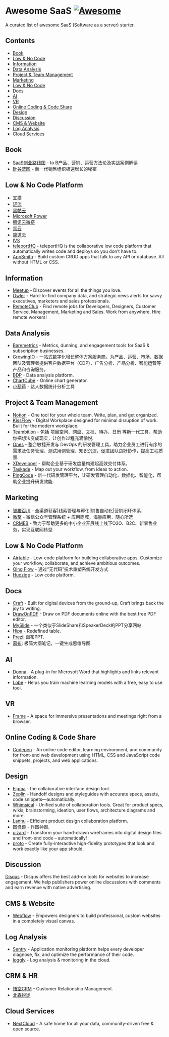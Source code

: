 # Awesome SaaS [![Awesome](https://awesome.re/badge.svg)](https://github.com/sindresorhus/awesome)

A curated list of awesome SaaS (Software as a server) starter.

## Contents

- [Book](#book)
- [Low & No Code](#low--no-code)
- [Information](#information)
- [Data Analysis](#data-analysis)
- [Project & Team Management](#project--team-management)
- [Marketing](#marketing)
- [Low & No Code](#low--no-code-platform)
- [Docs](#docs)
- [AI](#ai)
- [VR](#vr)
- [Online Coding & Code Share](#online-coding--code-share)
- [Design](#design)
- [Discussion](#discussion)
- [CMS & Website](#cms--website)
- [Log Analysis](#log-analysis)
- [Cloud Services](#cloud-services)

## Book

- [SaaS创业路线图](https://book.douban.com/subject/35079444/) - to B产品、营销、运营方法论及实战案例解读
- [硅谷蓝图](https://book.douban.com/subject/33407572/) - 新一代销售组织极速增长的秘密

## Low & No Code Platform

- [宜搭](https://www.aliwork.com/)
- [轻流](https://qingflow.com/)
- [黑帕云](https://hipacloud.com/)
- [Microsoft Power](https://powerplatform.microsoft.com/en-us/)
- [腾讯云微搭](https://cloud.tencent.com/product/weda)
- [氚云](https://h3yun.com/)
- [简道云](https://www.jiandaoyun.com/)
- [IVS](https://www.ivx.cn/)
- [teleportHQ](https://teleporthq.io/) - teleportHQ is the collaborative low code platform that automatically writes code and deploys so you don’t have to.
- [AppSmith](https://github.com/appsmithorg/appsmith) - Build custom CRUD apps that talk to any API or database. All without HTML or CSS.

## Information

- [Meetup](https://www.meetup.com/) - Discover events for all the things you love.
- [Owler](https://corp.owler.com/) - Hard-to-find company data, and strategic news alerts for savvy executives, marketers and sales professionals.
- [RemoteClub](https://remoteclub.io/?ref=producthunt) - Find remote jobs for Developers, Designers, Customer Service, Management, Marketing and Sales. Work from anywhere. Hire remote workers!

## Data Analysis

- [Baremetrics](https://baremetrics.com/) - Metrics, dunning, and engagement tools for SaaS & subscription businesses.
- [GrowingIO](https://www.growingio.com/) - 一站式数字化增长整体方案服务商。为产品、运营、市场、数据团队及管理者提供客户数据平台（CDP）、广告分析、产品分析、智能运营等产品和咨询服务。
- [BDP](https://me.bdp.cn/home.html) - Data analysis platform.
- [ChartCube](https://chartcube.alipay.com/) - Online chart generator.
- [小葫芦](https://www.xiaohulu.com/gonghui/) - 达人数据统计分析工具

## Project & Team Management

- [Notion](https://www.notion.so/product) - One tool for your whole team. Write, plan, and get organized.
- [KissFlow](https://kissflow.com/) - Digital Workplace designed for minimal disruption of work. Built for the modern workplace.
- [Teambition](https://www.teambition.com/) - 包括 项目空间、网盘、文档、待办、日历 等新一代工具，帮助你把想法变成现实，让创作过程充满愉悦.
- [Ones](https://ones.ai/) - 整合敏捷开发与 DevOps 的研发管理工具，助力企业员工进行有序的需求及任务管理、测试用例管理、知识沉淀，促进团队良好协作，提高工程质量.
- [XDeveloper](https://x-developer.cn/) - 帮助企业基于研发度量构建起高效交付体系。
- [Taskade](https://www.taskade.com/spaces/rshcAWanYLxmWNq4) - Map out your workflow, from ideas to action.
- [PingCode](https://pingcode.com/) - 新一代研发管理平台，让研发管理自动化、数据化、智能化，帮助企业提升研发效能.

## Marketing

- [智趣百川](https://www.scrmtech.com/marketing.html) - 全渠道获客|线索管理与孵化|销售自动化|营销闭环体系.
- [微擎](https://www.w7.cc/) - 微信公众号管理系统 + 应用商城，海量应用，随心所选
- [CRMEB](http://www.crmeb.com/) - 致力于帮助更多的中小企业开展线上线下O2O、B2C、新零售业务，实现互联网转型      

## Low & No Code Platform

- [Airtable](https://airtable.com/) - Low-code platform for building collaborative apps. Customize your workflow, collaborate, and achieve ambitious outcomes.
- [Qing Flow](https://qingflow.com/) - 通过“无代码”技术重塑系统开发方式
- [Huozige](https://www.grapecity.com.cn/solutions/huozige) - Low code platform.

## Docs

- [Craft](https://www.craft.do/) - Built for digital devices from the ground-up, Craft brings back the joy to writing.
- [DrawOnPDF](https://www.goodannotations.com/tools/draw-on-pdf) - Draw on PDF documents online with the best free PDF editor.
- [MySlide](https://myslide.cn/) - 一个类似于SlideShare和SpeakerDeck的PPT分享网站.
- [Hipa](https://hipacloud.com/) - Redefined table.
- [Prezi](https://prezi.com): 画布PPT.
- [幕布](https://mubu.com/): 极简大纲笔记，一键生成思维导图.

## AI

- [Donna](https://www.donna.legal/) - A plug-in for Microsoft Word that highlights and links relevant information.
- [Lobe](https://lobe.ai/) - Helps you train machine learning models with a free, easy to use tool.

## VR

- [Frame](https://framevr.io/) - A space for immersive presentations and meetings right from a browser.

## Online Coding & Code Share

- [Codepen](https://codepen.io/) -  An online code editor, learning environment, and community for front-end web development using HTML, CSS and JavaScript code snippets, projects, and web applications.

## Design

- [Figma](https://www.figma.com/) - the collaborative interface design tool.
- [Zeplin](https://zeplin.io/) - Handoff designs and styleguides with accurate specs, assets, code snippets—automatically.
- [Whimsical](https://whimsical.com/) - Unified suite of collaboration tools. Great for product specs, wikis, brainstorming, ideation, user flows, architecture diagrams and more.
- [Lanhu](https://lanhuapp.com/web/#/item) - Efficient product design collaboration platform.
- [图怪兽](https://818ps.com) - 作图神器.
- [uizard](https://uizard.io/) - Transform your hand-drawn wireframes into digital design files and front-end code – automatically!
- [proto](https://proto.io/) - Create fully-interactive high-fidelity prototypes that look and work exactly like your app should.

## Discussion

[Disqus](https://disqus.com/) - Disqus offers the best add-on tools for websites to increase engagement. We help publishers power online discussions with comments and earn revenue with native advertising.

## CMS & Website

- [Webflow](https://webflow.com/) - Empowers designers to build professional, custom websites in a completely visual canvas.

## Log Analysis

- [Sentry](https://sentry.io/welcome/) - Application monitoring platform helps every developer diagnose, fix, and optimize the performance of their code.
- [loggly](https://www.loggly.com/) - Log analysis & monitoring in the cloud.

## CRM & HR

- [悟空CRM](https://www.bt.cn/) - Customer Relationship Management.
- [北森锐途](https://www.beisen.com/product/evaluation/glzh/?utm_source=GL_bd_cpxf_glrycp&utm_medium=bdsem&utm_term=%E6%B5%8B%E8%AF%84%E4%BA%91-%E7%BB%86%E5%88%86%E8%AF%8D&utm_content=%E7%AE%A1%E7%90%86%E4%BA%BA%E5%91%98%E7%BB%BC%E5%90%88%E6%B5%8B%E8%AF%84&utm_campaign=%E9%94%90%E9%80%94&e_matchtype=1&e_creative=14648159205&e_adposition=cl1&e_pagenum=1&e_keywordid=102315230595&e_keywordid2=102315230595)

## Cloud Services

- [NextCloud](https://nextcloud.com) - A safe home for all your data, community-driven free & open source.
